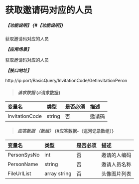 # 获取邀请码对应的人员

##### _【功能说明】_ {#【功能说明】}

获取邀请码对应的人员

_**【应用场景】**_

获取邀请码对应的人员

_**【接口地址】**_

http://ip:port/BasicQuery/InvitationCode/GetInvitationPeron

> #### _请求数据_ {#请求数据}

| 变量名 | 类型 | 是否必须 | 描述 |
| :--- | :--- | :--- | :--- |
| InvitationCode| string| 否 | 邀请码|


> #### _应答数据 （数组）_ {#应答数据-（巡河记录数组）}

| 变量名 | 类型 | 是否必须 | 描述 |
| :--- | :--- | :--- | :--- |
| PersonSysNo| int | 否 |邀请的人编码 |
| PersonName| string| 否 |邀请人员名称 |
| FileUrlList | array string | 否 | 头像图片列表 |






